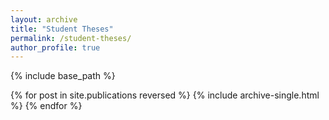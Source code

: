 ```yaml
---
layout: archive
title: "Student Theses"
permalink: /student-theses/
author_profile: true
---
```



{% include base_path %}

{% for post in site.publications reversed %}
  {% include archive-single.html %}
{% endfor %}
